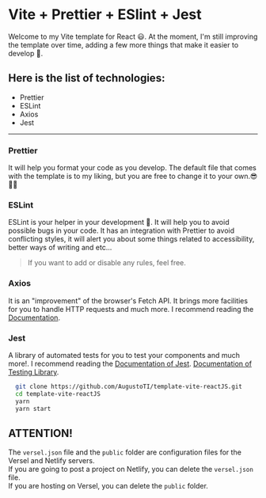 # Vite + Prettier + ESlint + Jest

Welcome to my Vite template for React 😃. At the moment, I'm still improving the
template over time, adding a few more things that make it easier to develop 🚀.
<br>

## **Here is the list of technologies:**

- Prettier
- ESLint
- Axios
- Jest

---

### **Prettier**

It will help you format your code as you develop. The default file that comes
with the template is to my liking, but you are free to change it to your
own.😎👍🏻

### **ESLint**

ESLint is your helper in your development 🤖. It will help you to avoid possible
bugs in your code. It has an integration with Prettier to avoid conflicting
styles, it will alert you about some things related to accessibility, better
ways of writing and etc... <br>

> If you want to add or disable any rules, feel free.

### **Axios**

It is an "improvement" of the browser's Fetch API. It brings more facilities for
you to handle HTTP requests and much more. I recommend reading the
[Documentation](https://axios-http.com/docs/intro).

### **Jest**

A library of automated tests for you to test your components and much more!. I
recommend reading the
[Documentation of Jest](https://jestjs.io/docs/getting-started).
[Documentation of Testing Library](https://testing-library.com/docs/).

```bash
  git clone https://github.com/AugustoTI/template-vite-reactJS.git
  cd template-vite-reactJS
  yarn
  yarn start
```

## ATTENTION!

The `versel.json` file and the `public` folder are configuration files for the
Versel and Netlify servers. <br> If you are going to post a project on Netlify,
you can delete the `versel.json` file.<br> If you are hosting on Versel, you can
delete the `public` folder.
